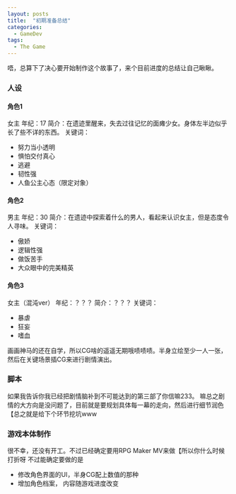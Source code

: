 ```yaml
---
layout: posts
title:  "初期准备总结"
categories: 
  - GameDev
tags: 
  - The Game
---
```

唔，总算下了决心要开始制作这个故事了，来个目前进度的总结让自己瞅瞅。

### 人设
#### 角色1
女主
年纪：17
简介：在遗迹里醒来，失去过往记忆的面瘫少女。身体左半边似乎长了些不详的东西。
关键词：
- 努力当小透明
- 惧怕交付真心
- 逃避
- 韧性强
- 人鱼公主心态（限定对象）

#### 角色2
男主
年纪：30
简介：在遗迹中探索着什么的男人，看起来认识女主，但是态度令人寻味。
关键词：
- 傲娇
- 逻辑性强
- 做饭苦手
- 大众眼中的完美精英

#### 角色3
女主（混沌ver）
年纪：？？？
简介：？？？
关键词：
- 暴虐
- 狂妄
- 嗜血

画画神马的还在自学，所以CG啥的遥遥无期哦啧啧啧。半身立绘至少一人一张，然后在关键场景插CG来进行剧情演出。

### 脚本
如果我告诉你我已经把剧情脑补到不可能达到的第三部了你信嘛233。
嘛总之剧情的大方向是没问题了，目前就是要规划具体每一幕的走向，然后进行细节润色【总之就是给下个环节挖坑www

### 游戏本体制作
很不幸，还没有开工。不过已经确定要用RPG Maker MV来做【所以你什么时候打折呀
不过能确定要做的是
- 修改角色界面的UI，半身CG配上数值的那种
- 增加角色档案， 内容随游戏进度改变
